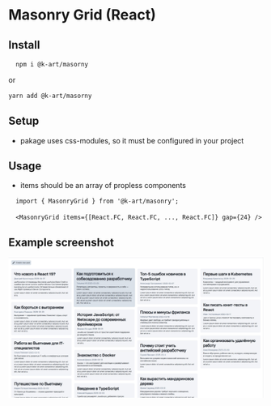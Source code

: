 # Masonry Grid (React)

## Install

```bash
  npm i @k-art/masorny
```

or

```bash
yarn add @k-art/masorny
```

## Setup

- pakage uses css-modules, so it must be configured in your project

## Usage

- items should be an array of propless components

```tsx
  import { MasonryGrid } from '@k-art/masonry';

  <MasonryGrid items={[React.FC, React.FC, ..., React.FC]} gap={24} />
```

## Example screenshot

<div align="center">
  <img src="/screens/image1.jpg">
</div>
